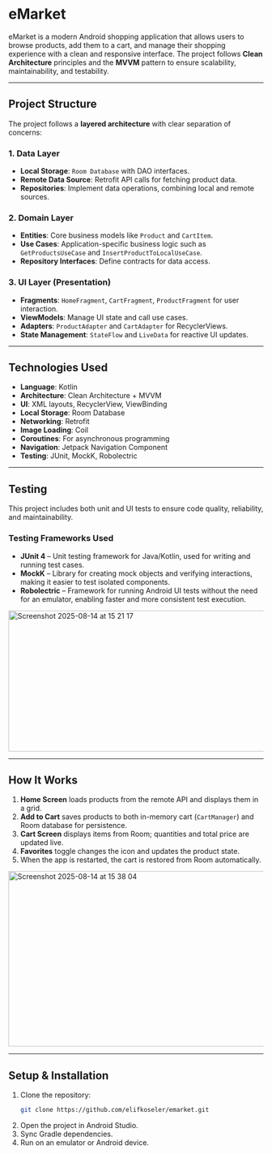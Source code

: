 # eMarket

eMarket is a modern Android shopping application that allows users to browse products, add them to a cart, and manage their shopping experience with a clean and responsive interface. The project follows **Clean Architecture** principles and the **MVVM** pattern to ensure scalability, maintainability, and testability.

---

## Project Structure

The project follows a **layered architecture** with clear separation of concerns:

### 1. **Data Layer**
- **Local Storage**: `Room Database` with DAO interfaces.
- **Remote Data Source**: Retrofit API calls for fetching product data.
- **Repositories**: Implement data operations, combining local and remote sources.

### 2. **Domain Layer**
- **Entities**: Core business models like `Product` and `CartItem`.
- **Use Cases**: Application-specific business logic such as `GetProductsUseCase` and `InsertProductToLocalUseCase`.
- **Repository Interfaces**: Define contracts for data access.

### 3. **UI Layer (Presentation)**
- **Fragments**: `HomeFragment`, `CartFragment`, `ProductFragment` for user interaction.
- **ViewModels**: Manage UI state and call use cases.
- **Adapters**: `ProductAdapter` and `CartAdapter` for RecyclerViews.
- **State Management**: `StateFlow` and `LiveData` for reactive UI updates.

---

## Technologies Used

- **Language**: Kotlin
- **Architecture**: Clean Architecture + MVVM
- **UI**: XML layouts, RecyclerView, ViewBinding
- **Local Storage**: Room Database
- **Networking**: Retrofit
- **Image Loading**: Coil
- **Coroutines**: For asynchronous programming
- **Navigation**: Jetpack Navigation Component
- **Testing**: JUnit, MockK, Robolectric

---

## Testing

This project includes both unit and UI tests to ensure code quality, reliability, and maintainability.

### Testing Frameworks Used

- **JUnit 4** – Unit testing framework for Java/Kotlin, used for writing and running test cases.
- **MockK** – Library for creating mock objects and verifying interactions, making it easier to test isolated components.
- **Robolectric** – Framework for running Android UI tests without the need for an emulator, enabling faster and more consistent test execution.
<img width="972" height="278" alt="Screenshot 2025-08-14 at 15 21 17" src="https://github.com/user-attachments/assets/8bf2c4ef-d5d4-49ea-99d8-df0a5b3f46a4" />

---

## How It Works

1. **Home Screen** loads products from the remote API and displays them in a grid.
2. **Add to Cart** saves products to both in-memory cart (`CartManager`) and Room database for persistence.
3. **Cart Screen** displays items from Room; quantities and total price are updated live.
4. **Favorites** toggle changes the icon and updates the product state.
5. When the app is restarted, the cart is restored from Room automatically.
<img width="1222" height="346" alt="Screenshot 2025-08-14 at 15 38 04" src="https://github.com/user-attachments/assets/c30bf1c6-8cb3-4f9c-aa47-ff5b587be363" />


---


## Setup & Installation

1. Clone the repository:
   ```bash
   git clone https://github.com/elifkoseler/emarket.git
   ```
2. Open the project in Android Studio.
3. Sync Gradle dependencies.
4. Run on an emulator or Android device.


